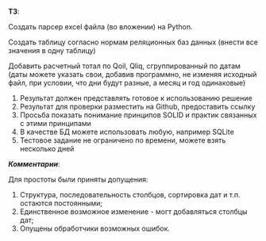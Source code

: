 **ТЗ**:

Создать парсер excel файла (во вложении) на Python.

Создать таблицу согласно нормам реляционных баз данных (внести все значения в одну таблицу)

Добавить расчетный тотал по Qoil, Qliq, сгруппированный по датам (даты можете указать свои, добавив программно, не изменяя исходный файл, при условии, что дни будут разные, а месяц и год одинаковые)

1. Результат должен представлять готовое к использованию решение
2. Результат для проверки разместить на Github, предоставить ссылку
3. Просьба показать понимание принципов SOLID и  практик связанных с этими принципами
4. В качестве БД можете использовать любую, например SQLite
5. Тестовое задание не ограничено по времени, можете взять несколько дней


***Комментарии***:

Для простоты были приняты допущения:
1. Структура, последовательность столбцов, сортировка дат и т.п. остаются постоянными;
2. Единственное возможное изменение - могт добавляться столбцы дат;
3. Опущены обработчики возможных ошибок.